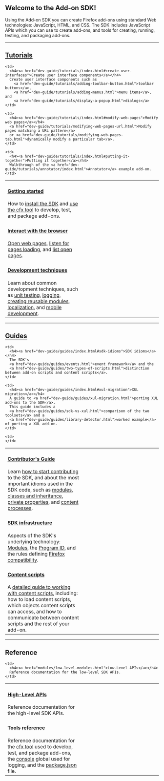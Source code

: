 <!-- This Source Code Form is subject to the terms of the Mozilla Public
   - License, v. 2.0. If a copy of the MPL was not distributed with this
   - file, You can obtain one at http://mozilla.org/MPL/2.0/. -->

<h2 class="top">Welcome to the Add-on SDK!</h2>

Using the Add-on SDK you can create Firefox add-ons using standard Web
technologies: JavaScript, HTML, and CSS. The SDK includes JavaScript APIs which you can use to create add-ons, and tools for creating, running, testing, and packaging add-ons.

<hr>

## <a href="dev-guide/tutorials/index.html">Tutorials</a> ##

<table class="catalog">
<colgroup>
<col width="50%">
<col width="50%">
</colgroup>
  <tr>
    <td>
      <h4><a href="dev-guide/tutorials/index.html#getting-started">Getting started</a></h4>
      How to
      <a href="dev-guide/tutorials/installation.html">install the SDK</a> and
      <a href="dev-guide/tutorials/getting-started-with-cfx.html">use the cfx
      tool</a> to develop, test, and package add-ons.
    </td>

    <td>
      <h4><a href="dev-guide/tutorials/index.html#create-user-interfaces">Create user interface components</a></h4>
      Create user interface components such as
        <a href="dev-guide/tutorials/adding-toolbar-button.html">toolbar buttons</a>,
        <a href="dev-guide/tutorials/adding-menus.html">menu items</a>, and
        <a href="dev-guide/tutorials/display-a-popup.html">dialogs</a>
    </td>
  </tr>

  <tr>
    <td>
      <h4><a href="dev-guide/tutorials/index.html#interact-with-the-browser">Interact with the browser</a></h4>
      <a href="dev-guide/tutorials/open-a-web-page.html">Open web pages</a>,
      <a href="dev-guide/tutorials/listen-for-page-load.html">listen for pages loading</a>, and
      <a href="dev-guide/tutorials/list-open-tabs.html">list open pages</a>.
    </td>

    <td>
      <h4><a href="dev-guide/tutorials/index.html#modify-web-pages">Modify web pages</a></h4>
      <a href="dev-guide/tutorials/modifying-web-pages-url.html">Modify pages matching a URL pattern</a>
      or <a href="dev-guide/tutorials/modifying-web-pages-tab.html">dynamically modify a particular tab</a>.
    </td>
  </tr>

  <tr>
    <td>
      <h4><a href="dev-guide/tutorials/index.html#development-techniques">Development techniques</a></h4>
Learn about common development techniques, such as
<a href="dev-guide/tutorials/unit-testing.html">unit testing</a>,
<a href="dev-guide/tutorials/logging.html">logging</a>,
<a href="dev-guide/tutorials/reusable-modules.html">creating reusable modules</a>,
<a href="dev-guide/tutorials/l10n.html">localization</a>, and
<a href="dev-guide/tutorials/mobile.html">mobile development</a>.
    </td>

    <td>
      <h4><a href="dev-guide/tutorials/index.html#putting-it-together">Putting it together</a></h4>
      Walkthrough of the <a href="dev-guide/tutorials/annotator/index.html">Annotator</a> example add-on.
    </td>
  </tr>

</table>

<hr>

## <a href="dev-guide/guides/index.html">Guides</a> ##

<table class="catalog">
<colgroup>
<col width="50%">
<col width="50%">
</colgroup>
  <tr>
    <td>
      <h4><a href="dev-guide/guides/index.html#contributors-guide">Contributor's Guide</a></h4>
      Learn
      <a href="dev-guide/guides/contributors-guide/getting-started.html">how to start contributing</a> to the SDK,
      and about the most important idioms used in the SDK code, such as
      <a href="dev-guide/guides/contributors-guide/modules.html">modules</a>,
      <a href="dev-guide/guides/contributors-guide/classes-and-inheritance.html">classes and inheritance</a>,
      <a href="dev-guide/guides/contributors-guide/private-properties.html">private properties</a>, and
      <a href="dev-guide/guides/contributors-guide/content-processes.html">content processes</a>.
    </td>

    <td>
      <h4><a href="dev-guide/guides/index.html#sdk-idioms">SDK idioms</a></h4>
      The SDK's
      <a href="dev-guide/guides/events.html">event framework</a> and the
      <a href="dev-guide/guides/two-types-of-scripts.html">distinction between add-on scripts and content scripts</a>.
    </td>

  </tr>

  <tr>
    <td>
      <h4><a href="dev-guide/guides/index.html#sdk-infrastructure">SDK infrastructure</a></h4>
      Aspects of the SDK's underlying technology:
      <a href="dev-guide/guides/modules.html">Modules</a>, the
      <a href="dev-guide/guides/program-id.html">Program ID</a>,
      and the rules defining
      <a href="dev-guide/guides/firefox-compatibility.html">Firefox compatibility</a>.
    </td>

    <td>
      <h4><a href="dev-guide/guides/index.html#xul-migration">XUL migration</a></h4>
      A guide to <a href="dev-guide/guides/xul-migration.html">porting XUL add-ons to the SDK</a>.
      This guide includes a
      <a href="dev-guide/guides/sdk-vs-xul.html">comparison of the two toolsets</a> and a
      <a href="dev-guide/guides/library-detector.html">worked example</a> of porting a XUL add-on.
    </td>

  </tr>

  <tr>
    <td>
      <h4><a href="dev-guide/guides/index.html#content-scripts">Content scripts</a></h4>
      A <a href="dev-guide/guides/content-scripts/index.html">detailed guide to working with content scripts</a>,
      including: how to load content scripts, which objects
      content scripts can access, and how to communicate
      between content scripts and the rest of your add-on.
    </td>

    <td>
    </td>

  </tr>

</table>

<hr>

## Reference ##

<table class="catalog">
<colgroup>
<col width="50%">
<col width="50%">
</colgroup>
  <tr>
    <td>
      <h4><a href="modules/high-level-modules.html">High-Level APIs</a></h4>
      Reference documentation for the high-level SDK APIs.
    </td>

    <td>
      <h4><a href="modules/low-level-modules.html">Low-Level APIs</a></h4>
      Reference documentation for the low-level SDK APIs.
    </td>
  </tr>

  <tr>
    <td>
      <h4>Tools reference</h4>
      Reference documentation for the
      <a href="dev-guide/cfx-tool.html">cfx tool</a>
      used to develop, test, and package add-ons, the
      <a href="dev-guide/console.html">console</a>
      global used for logging, and the
      <a href="dev-guide/package-spec.html">package.json</a> file.
    </td>
    <td>
    </td>
  </tr>

</table>
